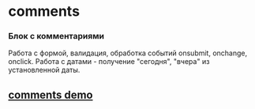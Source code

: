 # comments

### Блок с комментариями

Работа с формой, валидация, обработка событий onsubmit, onchange, onclick. Работа с датами - получение "сегодня", "вчера" из установленной даты.

## [comments demo](https://dstrizhakov.github.io/comments/index.html)
